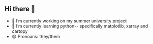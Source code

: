 ## Hi there 👋

- 🔭 I’m currently working on my summer university project
- 🌱 I’m currently learning python-- specifically matplotlib, xarray and cartopy
- 😄 Pronouns: they/them
